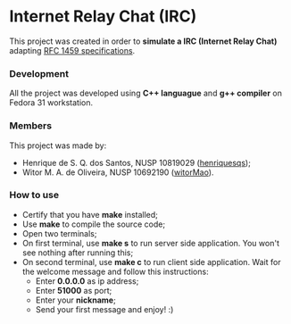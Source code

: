 # Internet Relay Chat (IRC)

This project was created in order to **simulate a IRC (Internet Relay Chat)** adapting [RFC 1459 specifications](https://tools.ietf.org/html/rfc1459).

### Development

All the project was developed using **C++ languague** and **g++ compiler** on Fedora 31 workstation.

### Members

This project was made by:

- Henrique de S. Q. dos Santos, NUSP 10819029 ([henriquesqs](https://github.com/henriquesqs));
- Witor M. A. de Oliveira, NUSP 10692190 ([witorMao](https://github.com/witormao)).

### How to use

- Certify that you have **make** installed;
- Use **make** to compile the source code;
- Open two terminals;
- On first terminal, use **make s** to run server side application. You won't see nothing after running this;
- On second terminal, use **make c** to run client side application. Wait for the welcome message and follow this instructions:
  - Enter **0.0.0.0** as ip address;
  - Enter **51000** as port;
  - Enter your **nickname**;
  - Send your first message and enjoy! :)
